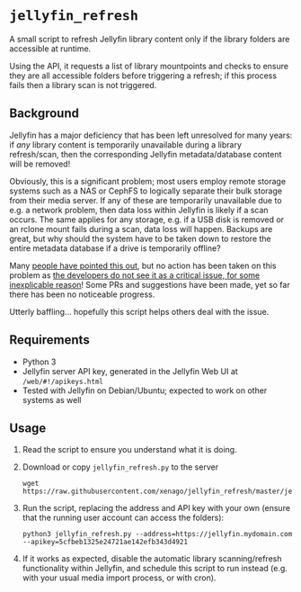 # `jellyfin_refresh`

A small script to refresh Jellyfin library content only if the library folders are accessible at runtime.

Using the API, it requests a list of library mountpoints and checks to ensure they are all accessible folders before triggering a refresh; if this process fails then a library scan is not triggered.

## Background

Jellyfin has a major deficiency that has been left unresolved for many years: if *any* library content is temporarily unavailable during a library refresh/scan, then the corresponding Jellyfin metadata/database content will be removed!

Obviously, this is a significant problem; most users employ remote storage systems such as a NAS or CephFS to logically separate their bulk storage from their media server. If any of these are temporarily unavailable due to e.g. a network problem, then data loss within Jellyfin is likely if a scan occurs. The same applies for any storage, e.g. if a USB disk is removed or an rclone mount fails during a scan, data loss will happen. Backups are great, but why should the system have to be taken down to restore the entire metadata database if a drive is temporarily offline?

Many [people have pointed this out](https://features.jellyfin.org/posts/399/dont-remove-missing-media-during-library-scan), but no action has been taken on this problem as [the developers do not see it as a critical issue, for some inexplicable reason](https://github.com/jellyfin/jellyfin/issues/1714#issuecomment-1328110567)! Some PRs and suggestions have been made, yet so far there has been no noticeable progress.

Utterly baffling... hopefully this script helps others deal with the issue.

## Requirements

* Python 3
* Jellyfin server API key, generated in the Jellyfin Web UI at `/web/#!/apikeys.html`
* Tested with Jellyfin on Debian/Ubuntu; expected to work on other systems as well

## Usage

1. Read the script to ensure you understand what it is doing.

2. Download or copy `jellyfin_refresh.py` to the server

       wget https://raw.githubusercontent.com/xenago/jellyfin_refresh/master/jellyfin_refresh.py

3. Run the script, replacing the address and API key with your own (ensure that the running user account can access the folders):

       python3 jellyfin_refresh.py --address=https://jellyfin.mydomain.com --apikey=5cfbeb1325e24721ae142efb343d4921

4. If it works as expected, disable the automatic library scanning/refresh functionality within Jellyfin, and schedule this script to run instead (e.g. with your usual media import process, or with cron).

